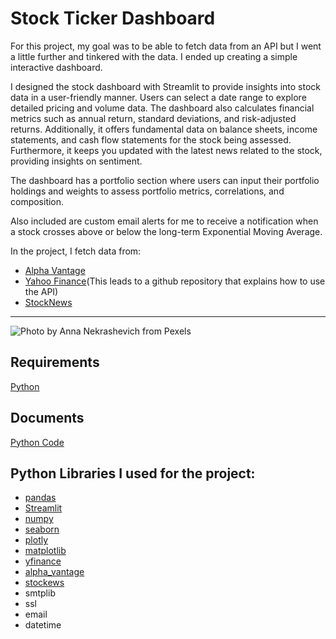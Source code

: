 <h1>Stock Ticker Dashboard</h1>
For this project, my goal was to be able to fetch data from an API but I went a little further and tinkered with the data. I ended up creating a simple interactive dashboard.

I designed the stock dashboard with Streamlit to provide insights into stock data in a user-friendly manner. Users can select a date range to explore detailed pricing and volume data. The dashboard also calculates financial metrics such as annual return, standard deviations, and risk-adjusted returns. Additionally, it offers fundamental data on balance sheets, income statements, and cash flow statements for the stock being assessed. Furthermore, it keeps you updated with the latest news related to the stock, providing insights on sentiment.

The dashboard has a portfolio section where users can input their portfolio holdings and weights to assess portfolio metrics, correlations, and composition.

Also included are custom email alerts for me to receive a notification when a stock crosses above or below the long-term Exponential Moving Average.

In the project, I fetch data from:
- <a href="https://www.alphavantage.co/">Alpha Vantage</a>
- <a href="https://github.com/ranaroussi/yfinance">Yahoo Finance</a>(This leads to a github repository that explains how to use the API)
- <a href="https://stocknewsapi.com/">StockNews</a>
<hr/>
<img src="https://images.pexels.com/photos/6801648/pexels-photo-6801648.jpeg?auto=compress&cs=tinysrgb&w=1260&h=750&dpr=1" alt="Photo by Anna Nekrashevich from Pexels">
<h2>Requirements</h2>
<a href="https://www.python.org/">Python</a>
<h2>Documents</h2>
<a href="https://github.com/ro-dricks/Tickers/blob/master/Stock_Dashboard/stock_ticker.py">Python Code</a>

<h2>Python Libraries I used for the project:</h2>

<ul>
    <li><a href="https://pandas.pydata.org/">pandas</a></li>
    <li><a href="https://streamlit.io/">Streamlit</a></li>
    <li><a href="https://numpy.org/">numpy</a></li>
    <li><a href="https://seaborn.pydata.org/">seaborn</a></li>
    <li><a href="https://plotly.com/">plotly</a></li>
    <li><a href="https://matplotlib.org/">matplotlib</a></li>
    <li><a href="https://github.com/ranaroussi/yfinance">yfinance</a></li>
    <li><a href="https://www.alphavantage.co/">alpha_vantage</a></li>
    <li><a href="https://stocknewsapi.com/">stockews</a></li>
    <li>smtplib</li>
    <li>ssl</li>
    <li>email</li>
    <li>datetime</li>
</ul>
